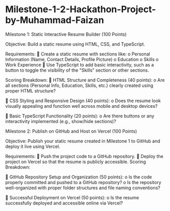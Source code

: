 # Milestone-1-2-Hackathon-Project-by-Muhammad-Faizan

Milestone 1: Static Interactive Resume Builder (100 Points) 

Objective:
Build a static resume using HTML, CSS, and TypeScript. 

Requirements: 
 Create a static resume with sections like: 
o Personal Information (Name, Contact Details, Profile Picture) 
o Education 
o Skills 
o Work Experience 
 Use TypeScript to add basic interactivity, such as a button to toggle the visibility of the 
"Skills" section or other sections. 

Scoring Breakdown: 
 HTML Structure and Completeness (40 points):
o Are all sections (Personal Info, Education, Skills, etc.) clearly created using proper 
HTML structure? 

 CSS Styling and Responsive Design (40 points):
o Does the resume look visually appealing and function well across mobile and 
desktop devices? 

 Basic TypeScript Functionality (20 points):
o Are there buttons or any interactivity implemented (e.g., show/hide sections)?

Milestone 2: Publish on GitHub and Host on Vercel (100 Points) 

Objective:
Publish your static resume created in Milestone 1 to GitHub and deploy it live using Vercel. 

Requirements: 
 Push the project code to a GitHub repository. 
 Deploy the project on Vercel so that the resume is publicly accessible. 
Scoring Breakdown: 

 GitHub Repository Setup and Organization (50 points):
o Is the code properly committed and pushed to a GitHub repository? 
o Is the repository well-organized with proper folder structures and file naming 
conventions? 

 Successful Deployment on Vercel (50 points):
o Is the resume successfully deployed and accessible online via Vercel? 

